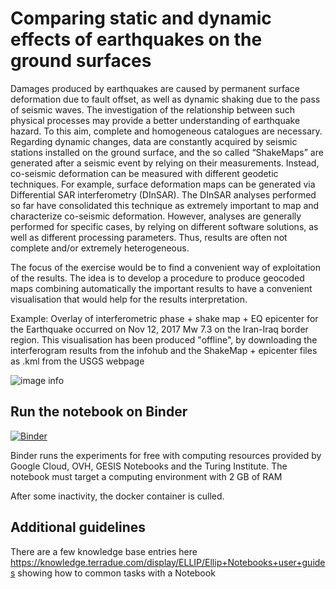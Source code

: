 # Comparing static and dynamic effects of earthquakes on the ground surfaces

Damages produced by earthquakes are caused by permanent surface deformation due to fault offset, as well as dynamic shaking due to the pass of seismic waves. The investigation of the relationship between such physical processes may provide a better understanding of earthquake hazard. To this aim, complete and homogeneous catalogues are necessary. Regarding dynamic changes, data are constantly acquired by seismic stations installed on the ground surface, and the so called “ShakeMaps” are generated after a seismic event by relying on their measurements. Instead, co-seismic deformation can be measured with different geodetic techniques. For example, surface deformation maps can be generated via Differential SAR interferometry (DInSAR). The DInSAR analyses performed so far have consolidated this technique as extremely important to map and characterize co-seismic deformation. However, analyses are generally performed for specific cases, by relying on different software solutions, as well as different processing parameters. Thus, results are often not complete and/or extremely heterogeneous.

The focus of the exercise would be to find a convenient way of exploitation of the results. The idea is to develop a procedure to produce geocoded maps combining automatically the important results to have a convenient visualisation that would help for the results interpretation.

Example: Overlay of interferometric phase + shake map + EQ epicenter for the Earthquake occurred on Nov 12, 2017 Mw 7.3 on the Iran-Iraq border region. This visualisation has been produced "offline", by downloading the interferogram results from the infohub and the ShakeMap + epicenter files as .kml from the USGS webpage

![image info](./image2020-7-27_15-50-55.png)

## Run the notebook on Binder

[![Binder](https://mybinder.org/badge_logo.svg)](https://mybinder.org/v2/gh/ec-better/hackathon-2020-ETHZ/master?urlpath=lab)

Binder runs the experiments for free with computing resources provided by Google Cloud, OVH, GESIS Notebooks and the Turing Institute.
The notebook must target a computing environment with 2 GB of RAM

After some inactivity, the docker container is culled. 

## Additional guidelines

There are a few knowledge base entries here https://knowledge.terradue.com/display/ELLIP/Ellip+Notebooks+user+guides showing how to common tasks with a Notebook 
